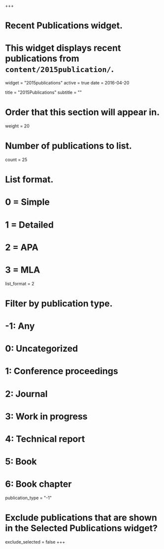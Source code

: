 +++
# Recent Publications widget.
# This widget displays recent publications from `content/2015publication/`.
widget = "2015publications"
active = true
date = 2016-04-20

title = "2015Publications"
subtitle = ""

# Order that this section will appear in.
weight = 20

# Number of publications to list.
count = 25

# List format.
#   0 = Simple
#   1 = Detailed
#   2 = APA
#   3 = MLA
list_format = 2

# Filter by publication type.
# -1: Any
#  0: Uncategorized
#  1: Conference proceedings
#  2: Journal
#  3: Work in progress
#  4: Technical report
#  5: Book
#  6: Book chapter
publication_type = "-1"

# Exclude publications that are shown in the Selected Publications widget?
exclude_selected = false
+++

